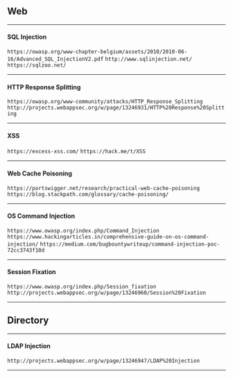 ## Web
-----

#### SQL Injection

```https://owasp.org/www-chapter-belgium/assets/2010/2010-06-16/Advanced_SQL_InjectionV2.pdf```
```http://www.sqlinjection.net/```
```https://sqlzoo.net/```

-----


#### HTTP Response Splitting

```https://owasp.org/www-community/attacks/HTTP_Response_Splitting```
```http://projects.webappsec.org/w/page/13246931/HTTP%20Response%20Splitting```

-----


#### XSS

```https://excess-xss.com/```
```https://hack.me/t/XSS```

-----


#### Web Cache Poisoning

```https://portswigger.net/research/practical-web-cache-poisoning```
```https://blog.stackpath.com/glossary/cache-poisoning/```

-----


#### OS Command Injection

```https://www.owasp.org/index.php/Command_Injection```
```https://www.hackingarticles.in/comprehensive-guide-on-os-command-injection/```
```https://medium.com/bugbountywriteup/command-injection-poc-72cc3743f10d```

-----


#### Session Fixation

```https://www.owasp.org/index.php/Session_fixation```
```http://projects.webappsec.org/w/page/13246960/Session%20Fixation```

-----


## Directory
-----

#### LDAP Injection

```http://projects.webappsec.org/w/page/13246947/LDAP%20Injection```

-----


#### 
